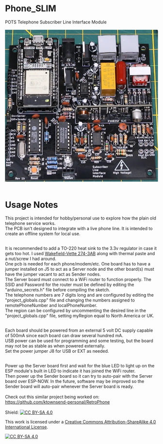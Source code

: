# Phone_SLIM
POTS Telephone Subscriber Line Interface Module
<br><br>![PCB](Assembled_PCB.jpg)<BR><BR>
# Usage Notes
This project is intended for hobby/personal use to explore how the plain old telephone service works.<br>
The PCB isn't designed to integrate with a live phone line. It is intended to create an offline system for local use.<br><br>

It is recommended to add a TO-220 heat sink to the 3.3v regulator in case it gets too hot. I used [Wakefield-Vette 274-3AB](https://www.digikey.com/en/products/detail/wakefield-vette/274-3AB/2351871)  along with thermal paste and a nut/screw I had around.  <br>
One pcb is needed for each phone/modem/etc.  One board has to have a jumper installed on J5 to act as a Server node and the other board(s) must have the jumper vacant to act as Sender nodes.<br>
The Server board must connect to a WiFi router to function properly.  The SSID and Password for the router must be defined by editing the "arduino_secrets.h" file before compiling the sketch.<br>
The telephone numbers are 7 digits long and are configured by editing the "project_globals.cpp" file and changing the numbers assigned to remotePhoneNumber and localPhoneNumber.<br>
The region can be configured by uncommenting the desired line in the "project_globals.cpp" file, setting myRegion equal to North America or UK.<br><BR>

Each board should be powered from an external 5 volt DC supply capable of 500mA since each board can draw several hundred mA.<BR>
USB power can be used for programming and some testing, but the board may not be as stable as when powered externally.<BR>
Set the power jumper J8 for USB or EXT as needed.<BR><BR>

Power up the Server board first and wait for the blue LED to light up on the ESP module's built in LED to indicate it has joined the WiFi router.<br>
Then power up the Sender board so it can try to auto-pair with the Server board over ESP-NOW.  In the future, software may be improved so the Sender board will auto-pair whenever the Server board is ready.<BR><BR>
Check out this similar project being worked on: https://github.com/ktownsend-personal/RetroPhone
<br><br>
Shield: [![CC BY-SA 4.0][cc-by-sa-shield]][cc-by-sa]

This work is licensed under a
[Creative Commons Attribution-ShareAlike 4.0 International License][cc-by-sa].

[![CC BY-SA 4.0][cc-by-sa-image]][cc-by-sa]

[cc-by-sa]: http://creativecommons.org/licenses/by-sa/4.0/
[cc-by-sa-image]: https://licensebuttons.net/l/by-sa/4.0/88x31.png
[cc-by-sa-shield]: https://img.shields.io/badge/License-CC%20BY--SA%204.0-lightgrey.svg
